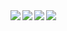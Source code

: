 <a href="https://github.com/anuraghazra/github-readme-stats">
  <img align="left" src="https://github-readme-stats.vercel.app/api/top-langs/?username=iaizawa0623&count_private=true&theme=dracula&langs_count=10&card_width=400" />
  <img align="left" src="https://github-readme-stats.vercel.app/api?username=iaizawa0623&show_icons=true&count_private=true&theme=dracula&card_width=400&line_height=32" />
</a>

<a href="https://github.com/iaizawa0623/RestSharpCognitoAuthenticator">
  <img align="left" src="https://github-readme-stats.vercel.app/api/pin/?username=iaizawa0623&repo=RestSharpCognitoAuthenticator&theme=dracula" />
</a>

<a href="[https://github.com/iaizawa0623/RestSharpCognitoAuthenticator](https://github.com/iaizawa0623/amplify_studio_and_figma_trial)">
  <img align="left" src="https://github-readme-stats.vercel.app/api/pin/?username=iaizawa0623&repo=amplify_studio_and_figma_trial&theme=dracula" />
</a>

